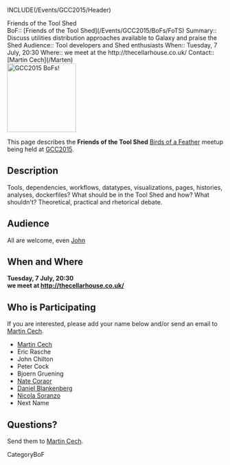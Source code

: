 INCLUDE(/Events/GCC2015/Header)

<div class="title">Friends of the Tool Shed</div>


<div class='dictbox'>
 BoF:: [Friends of the Tool Shed](/Events/GCC2015/BoFs/FoTS)
 Summary:: Discuss utilities distribution approaches available to Galaxy and praise the Shed
 Audience:: Tool developers and Shed enthusiasts
 When:: Tuesday, 7 July, 20:30
 Where:: we meet at the http://thecellarhouse.co.uk/
 Contact:: [Martin Cech](/Marten)
</div>

<div class='left'><a href='/Events/GCC2015/BoFs/'><img src='/Images/Logos/GCC2015BoFs300.png' alt='GCC2015 BoFs!' width="160" /></a></div>

This page describes the **Friends of the Tool Shed** [Birds of a Feather](/Events/GCC2015/BoFs) meetup being held at [GCC2015](http://gcc2015.tsl.ac.uk/).

## Description

Tools, dependencies, workflows, datatypes, visualizations, pages, histories, analyses, dockerfiles? What should be in the Tool Shed and how? What shouldn't? Theoretical, practical and rhetorical debate.

## Audience

All are welcome, even [John](/JohnChilton)

## When and Where

**Tuesday, 7 July, 20:30**<br />
**we meet at http://thecellarhouse.co.uk/**

## Who is Participating

If you are interested, please add your name below and/or send an email to [Martin Cech](/Marten).

* [Martin Cech](/Marten)
* Eric Rasche
* John Chilton
* Peter Cock
* Bjoern Gruening
* [Nate Coraor](/nate)
* [Daniel Blankenberg](/Dan)
* [Nicola Soranzo](/NicolaSoranzo)
* Next Name

## Questions?

Send them to [Martin Cech](/Marten).

CategoryBoF
